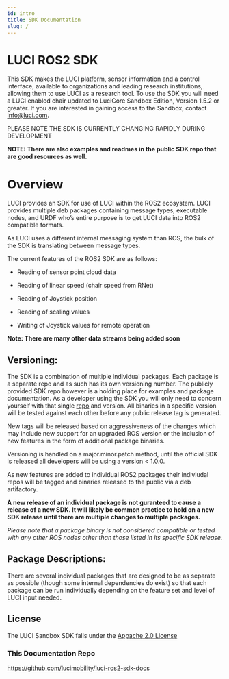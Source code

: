 ```yaml
---
id: intro
title: SDK Documentation
slug: /
---
```



# LUCI ROS2 SDK

This SDK makes the LUCI platform, sensor information and a control interface, available to organizations and leading research institutions, allowing them to use LUCI as a research tool. To use the SDK you will need a LUCI enabled chair updated to LuciCore Sandbox Edition, Version 1.5.2 or greater. If you are interested in gaining access to the Sandbox, contact info@luci.com.

PLEASE NOTE THE SDK IS CURRENTLY CHANGING RAPIDLY DURING DEVELOPMENT

**NOTE: There are also examples and readmes in the public SDK repo that are good resources as well.**


# Overview

LUCI provides an SDK for use of LUCI within the ROS2 ecosystem. LUCI provides multiple deb packages containing message types, executable nodes, and URDF who’s entire purpose is to get LUCI data into ROS2 compatible formats.

As LUCI uses a different internal messaging system than ROS, the bulk of the SDK is translating between message types.

The current features of the ROS2 SDK are as follows:

- Reading of sensor point cloud data

- Reading of linear speed (chair speed from RNet)

- Reading of Joystick position

- Reading of scaling values

- Writing of Joystick values for remote operation

**Note: There are many other data streams being added soon**

## Versioning:

The SDK is a combination of multiple individual packages. Each package is a separate repo and as such has its own versioning number. The publicly provided SDK repo however is a holding place for examples and package documentation. As a developer using the SDK you will only need to concern yourself with that single [repo](https://github.com/lucimobility/luci-ros2-sdk) and version. All binaries in a specific version will be tested against each other before any public release tag is generated.

New tags will be released based on aggressiveness of the changes which may include new support for an upgraded ROS version or the inclusion of new features in the form of additional package binaries.

Versioning is handled on a major.minor.patch method, until the official SDK is released all developers will be using a version < 1.0.0.

As new features are added to individual ROS2 packages their indiviudal repos will be tagged and binaries released to the public via a deb artifactory. 

**A new release of an individual package is not guranteed to cause a release of a new SDK. It will likely be common practice to hold on a new SDK release until there are multiple changes to multiple packages.**

*Please note that a package binary is not considered compatible or tested with any other ROS nodes other than those listed in its specific SDK release.*


## Package Descriptions:

There are several individual packages that are designed to be as separate as possible (though some internal dependencies do exist) so that each package can be run individually depending on the feature set and level of LUCI input needed.

## License
The LUCI Sandbox SDK falls under the [Appache 2.0 License](http://www.apache.org/licenses/)


### This Documentation Repo
https://github.com/lucimobility/luci-ros2-sdk-docs